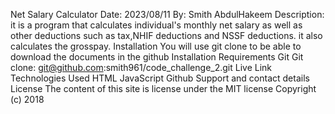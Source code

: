Net Salary Calculator
Date: 2023/08/11
By: Smith AbdulHakeem
Description:
it is a program that calculates individual's  monthly net salary as well as other deductions such as tax,NHIF deductions and NSSF deductions. it also calculates the grosspay.
Installation
You will use git clone to be able to download the documents in the github
Installation Requirements
Git
Git clone: git@github.com:smith961/code_challenge_2.git
Live Link
Technologies Used
HTML 
JavaScript
Github
Support and contact details
License
The content of this site is license under the MIT license
Copyright (c) 2018